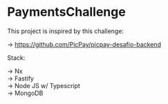 # PaymentsChallenge

This project is inspired by this challenge:

-> https://github.com/PicPay/picpay-desafio-backend

Stack:

-> Nx<br>
-> Fastify<br>
-> Node JS w/ Typescript<br>
-> MongoDB<br>